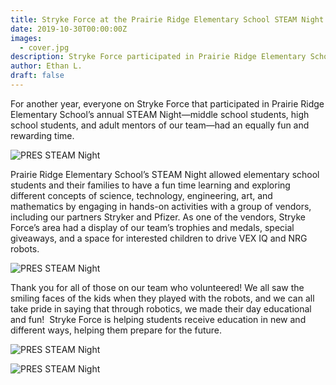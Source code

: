 ```yaml
---
title: Stryke Force at the Prairie Ridge Elementary School STEAM Night
date: 2019-10-30T00:00:00Z
images:
  - cover.jpg
description: Stryke Force participated in Prairie Ridge Elementary School’s 2019 STEAM Night
author: Ethan L.
draft: false
---
```


For another year, everyone on Stryke Force that participated in Prairie Ridge Elementary School’s annual STEAM Night—middle school students, high school students, and adult mentors of our team—had an equally fun and rewarding time.

<!--more-->

![PRES STEAM Night](https://photos.smugmug.com/photos/i-BDr9jM9/0/270eeae0/M/i-BDr9jM9-M.jpg)

Prairie Ridge Elementary School’s STEAM Night allowed elementary school students and their families to have a fun time learning and exploring different concepts of science, technology, engineering, art, and mathematics by engaging in hands-on activities with a group of vendors, including our partners Stryker and Pfizer. As one of the vendors, Stryke Force’s area had a display of our team’s trophies and medals, special giveaways, and a space for interested children to drive VEX IQ and NRG robots.

![PRES STEAM Night](https://photos.smugmug.com/photos/i-k4Q4HhT/0/1144746c/M/i-k4Q4HhT-M.jpg)

Thank you for all of those on our team who volunteered! We all saw the smiling faces of the kids when they played with the robots, and we can all take pride in saying that through robotics, we made their day educational and fun! 
Stryke Force is helping students receive education in new and different ways, helping them prepare for the future.

![PRES STEAM Night](https://photos.smugmug.com/photos/i-BsQqcDf/0/2e5f737d/M/i-BsQqcDf-M.jpg)

<p></p>

![PRES STEAM Night](https://photos.smugmug.com/photos/i-KFtBrq7/0/636a4d0b/M/i-KFtBrq7-M.jpg)
